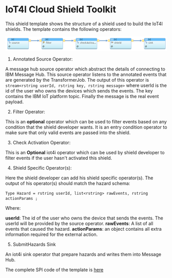 # IoT4I Cloud Shield Toolkit

This shield template shows the structure of a shield used to build the IoT4I shields. The template contains the following operators:

 ![alt text](./images/shield-template.png "Shield Template Operators")


 1. Annotated Source Operator:

 A message hub source operator which abstract the details of connecting to IBM Message Hub. This source operator listens to the annotated events that are generated by the TransformerJob. The output of this operator is `stream<rstring userId, rstring key, rstring message>` where userId is the id of the user who owns the devices which sends the events. The key contains the IBM IoT platform topic. Finally the message is the real event payload.


 2. Filter Operator:

 This is an **optional** operator which can be used to filter events based on any condition that the shield developer wants. It is an entry condition operator to make sure that only valid events are passed into the shield.


 3. Check Activation Operator:

 This is an **Optional** iot4i operator which can be used by shield developer to filter events if the user hasn't activated this shield.  

 4. Shield Specific Operator(s):

 Here the shield developer can add his shield specific operator(s). The output of his operator(s) should match the hazard schema:

```
Type Hazard = rstring userId, list<rstring> rawEvents, rstring actionParams ;
 ```
 Where:

 **userId**: The id of the user who owns the device that sends the events. The userId will be provided by the source operator.
 **rawEvents**: A list of all events that caused the hazard.
 **actionParams**: an object contains all extra information required for the external action.


 5. SubmitHazards Sink

 An iot4i sink operator that prepare hazards and writes them into Message Hub.




 The complete SPl code of the template is [here](./com.ibm.iot4i.shields.template/ShieldTemplate.spl)
